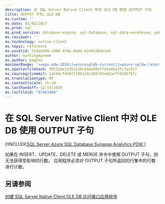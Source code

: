 ```yaml
---
description: 在 SQL Server Native Client 中对 OLE DB 使用 OUTPUT 子句
title: OUTPUT 子句，OLE DB
ms.custom: ''
ms.date: 03/03/2017
ms.prod: sql
ms.prod_service: database-engine, sql-database, sql-data-warehouse, pdw
ms.reviewer: ''
ms.technology: native-client
ms.topic: reference
ms.assetid: 53deeb99-c088-4fde-844b-b2d91d6de1eb
author: markingmyname
ms.author: maghan
monikerRange: '>=aps-pdw-2016||=azuresqldb-current||=azure-sqldw-latest||>=sql-server-2016||>=sql-server-linux-2017||=azuresqldb-mi-current'
ms.openlocfilehash: f02324e31552230cddad304ffe5ad1e3fc7ac917
ms.sourcegitcommit: 1a544cf4dd2720b124c3697d1e62ae7741db757c
ms.translationtype: MT
ms.contentlocale: zh-CN
ms.lasthandoff: 12/14/2020
ms.locfileid: "97463468"
---
```

# <a name="using-the-output-clause-with-ole-db-in-sql-server-native-client"></a>在 SQL Server Native Client 中对 OLE DB 使用 OUTPUT 子句
[!INCLUDE[SQL Server Azure SQL Database Synapse Analytics PDW ](../../includes/applies-to-version/sql-asdb-asdbmi-asa-pdw.md)]

  如果在 INSERT、UPDATE、DELETE 或 MERGE 命令中使用 OUTPUT 子句，则无法获得受影响的行数。 应用程序必须对 OUTPUT 子句所返回的行集中的行数进行计数。  
  
## <a name="see-also"></a>另请参阅  
 [创建 SQL Server Native Client OLE DB 访问接口应用程序](../../relational-databases/native-client-ole-db-provider/creating-a-sql-server-native-client-ole-db-provider-application.md)  
  
  
